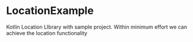 # LocationExample
 Kotlin Location LIbrary with sample project. Within minimum effort we can achieve the location functionality
